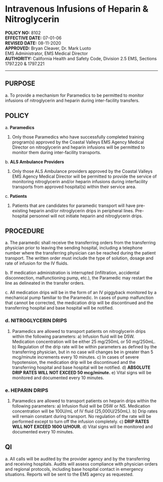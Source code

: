 # Intravenous Infusions of Heparin & Nitroglycerin

**POLICY NO:** 8102  
**EFFECTIVE DATE:** 07-01-06  
**REVISED DATE:** 08-11-2020  
**APPROVED:** Bryan Cleaver, Dr. Mark Luoto  
EMS Administrator, EMS Medical Director  
**AUTHORITY:** California Health and Safety Code, Division 2.5 EMS, Sections 1797.220 & 1797.221

---

## PURPOSE

a. To provide a mechanism for Paramedics to be permitted to monitor infusions of nitroglycerin and heparin during inter-facility transfers.

## POLICY

a. **Paramedics**
   1. Only those Paramedics who have successfully completed training program(s) approved by the Coastal Valleys EMS Agency Medical Director on nitroglycerin and heparin infusions will be permitted to monitor them during inter-facility transports.

b. **ALS Ambulance Providers**
   1. Only those ALS Ambulance providers approved by the Coastal Valleys EMS Agency Medical Director will be permitted to provide the service of monitoring nitroglycerin and/or heparin infusions during interfacility transports from approved hospital(s) within their service area.

c. **Patients**
   1. Patients that are candidates for paramedic transport will have pre-existing heparin and/or nitroglycerin drips in peripheral lines. Pre-hospital personnel will not initiate heparin and nitroglycerin drips.

## PROCEDURE

a. The paramedic shall receive the transferring orders from the transferring physician prior to leaving the sending hospital, including a telephone number where the transferring physician can be reached during the patient transport. The written order must include the type of solution, dosage and rate of infusion for the IV fluids.

b. If medication administration is interrupted (infiltration, accidental disconnection, malfunctioning pump, etc.), the Paramedic may restart the line as delineated in the transfer orders.

c. All medication drips will be in the form of an IV piggyback monitored by a mechanical pump familiar to the Paramedic. In cases of pump malfunction that cannot be corrected, the medication drip will be discontinued and the transferring hospital and base hospital will be notified.

### d. NITROGLYCERIN DRIPS

1. Paramedics are allowed to transport patients on nitroglycerin drips within the following parameters:
   a) Infusion fluid will be D5W. Medication concentration will be either 25 mg/250mL or 50 mg/250mL.
   b) Regulation of the drip rate will be within parameters as defined by the transferring physician, but in no case will changes be in greater than 5 mcg/minute increments every 10 minutes.
   c) In cases of severe hypotension, the medication drip will be discontinued and the transferring hospital and base hospital will be notified.
   d) **ABSOLUTE DRIP RATES WILL NOT EXCEED 50 mcg/minute.**
   e) Vital signs will be monitored and documented every 10 minutes.

### e. HEPARIN DRIPS

1. Paramedics are allowed to transport patients on heparin drips within the following parameters:
   a) Infusion fluid will be D5W or NS. Medication concentration will be 100U/mL of IV fluid (25,000U/250mL).
   b) Drip rates will remain constant during transport. No regulation of the rate will be performed except to turn off the infusion completely.
   c) **DRIP RATES WILL NOT EXCEED 1600 U/HOUR.**
   d) Vital signs will be monitored and documented every 10 minutes.

## QI

a. All calls will be audited by the provider agency and by the transferring and receiving hospitals. Audits will assess compliance with physician orders and regional protocols, including base hospital contact in emergency situations. Reports will be sent to the EMS agency as requested.



